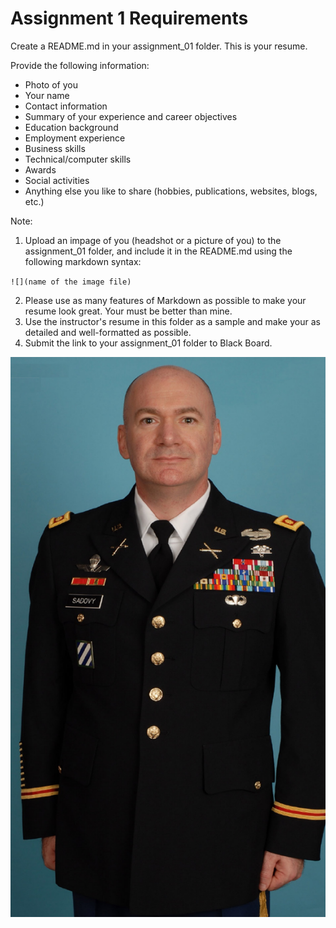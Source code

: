 # Assignment 1 Requirements

Create a README.md in your assignment_01 folder. This is your resume.

Provide  the following information:
- Photo of you
- Your name
- Contact information
- Summary of your experience and career objectives
- Education background
- Employment experience
- Business skills
- Technical/computer skills
- Awards 
- Social activities
- Anything else you like to share (hobbies, publications, websites, blogs, etc.)

Note:
1. Upload an impage of you (headshot or a picture of you) to the assignment_01 folder, and include it in the README.md using the following markdown syntax:

`![](name of the image file)`

2. Please use as many features of Markdown as possible to make your resume look great. Your must be better than mine. 
3. Use the instructor's resume in this folder as a sample and make your as detailed and well-formatted as possible. 
4. Submit the link to your assignment_01 folder to Black Board.

![](SADOVY_Army.jpg)
